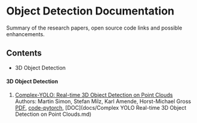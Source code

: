 # Object Detection Documentation
Summary of the research papers, open source code links and possible enhancements. 

## Contents

* 3D Object Detection  

#### 3D Object Detection
1. [Complex-YOLO: Real-time 3D Object Detection on Point Clouds](https://arxiv.org/pdf/1803.06199.pdf)  
Authors: Martin Simon, Stefan Milz, Karl Amende, Horst-Michael Gross  
[PDF](https://arxiv.org/pdf/1803.06199.pdf), [code-pytorch](https://github.com/AI-liu/Complex-YOLO),
[DOC](docs/Complex YOLO Real-time 3D Object Detection on Point Clouds.md)